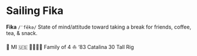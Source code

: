 # Sailing Fika

**Fika** `/ˈfēkə/`
State of mind/attitude toward taking a break for friends, coffee, tea, & snack.

📍 MI 🇺🇸
👨‍👩‍👧‍👦 Family of 4
⛵️ ‘83 Catalina 30 Tall Rig
